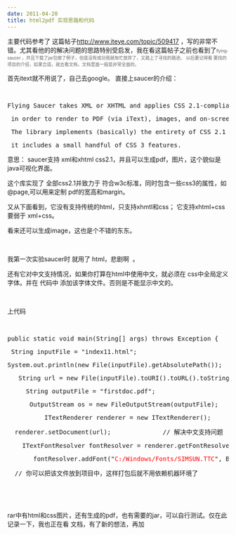 ```yaml
---
date: 2011-04-20
title: html2pdf 实现思路和代码
---
```



主要代码参考了 这篇帖子<a href="http://www.iteye.com/topic/509417">http://www.iteye.com/topic/509417</a> ，写的非常不错。尤其看他的的解决问题的思路特别受启发，我在看这篇帖子之前也看到了<span style="font-family: arial,sans-serif;"><span style="color: #666666; font-size: x-small;">flying-saucer ，并且下载了jar包做了例子，但是没有成功我就匆忙放弃了，又踏上了寻找的路途。 以后要记得看 要找的项目的介绍，如果合适，就去看文档，文档里面一般是非常全面的。</span> </span>

首先itext就不用说了，自己去google。 直接上saucer的介绍：

&nbsp;
<pre class="java">Flying Saucer takes XML or XHTML and applies CSS 2.1-compliant stylesheets to it,</pre>
<pre class="java"> in order to render to PDF (via iText), images, and on-screen using Swing or SWT.</pre>
<pre class="java"> The library implements (basically) the entirety of CSS 2.1 and aims to be fully compliant with the W3C specification;</pre>
<pre class="java"> it includes a small handful of CSS 3 features.</pre>
意思： saucer支持 xml和xhtml css2.1，并且可以生成pdf，图片，这个貌似是 java可视化界面。

这个库实现了 全部css2.1并致力于 符合w3c标准，同时包含一些css3的属性，如 @page,可以用来定制 pdf的宽高和margin。

又从下面看到，它没有支持传统的html，只支持xhmtl和css； 它支持xhtml+css要弱于 xml+css。

看来还可以生成image，这也是个不错的东东。

&nbsp;

我第一次实验saucer时 就用了 html，悲剧啊 <img src="/images/smiles/icon_cry.gif" alt="" /> 。

还有它对中文支持情况，如果你打算在html中使用中文，就必须在 css中全局定义 字体。并在 代码中 添加该字体文件。否则是不能显示中文的。

&nbsp;

上代码

&nbsp;
<pre class="java">public static void main(String[] args) throws Exception {</pre>
<pre class="java"> String inputFile = "index11.html";</pre>
<pre class="java">System.out.println(new File(inputFile).getAbsolutePath());</pre>
<pre class="java">   String url = new File(inputFile).toURI().toURL().toString();</pre>
<pre class="java">     String outputFile = "firstdoc.pdf";</pre>
<pre class="java">      OutputStream os = new FileOutputStream(outputFile);</pre>
<pre class="java">	        ITextRenderer renderer = new ITextRenderer();</pre>
<pre class="java">  renderer.setDocument(url);	  	        // 解决中文支持问题</pre>
<pre class="java">    ITextFontResolver fontResolver = renderer.getFontResolver();</pre>
<pre class="java">       fontResolver.addFont("<span style="background-color: #ffffff;"><span style="color: #ff0000;">C:/Windows/Fonts/SIMSUN.TTC</span></span>", BaseFont.IDENTITY_H, BaseFont.NOT_EMBEDDED);</pre>
<pre class="java">  // 你可以把该文件放到项目中，这样打包后就不用依赖机器环境了<span style="white-space: pre;">			</span>// 我这里指定为sinsun 是因为我在css中指定 了字体为 宋体	        // 解决图片的相对路径问题    (这里我发现不用指定 ，图片显示也会正常，只是图片必须要指定为相对路径)	       // renderer.getSharedContext().setBaseURL("file:/D:/grails-work/html2pdf/");  	          	        renderer.layout();  	        renderer.createPDF(os);  	          	        os.close();  	}</pre>
&nbsp;

&nbsp;

rar中有html和css图片，还有生成的pdf，也有需要的jar，可以自行测试。仅在此记录一下，我也正在看 文档，有了新的想法，再加